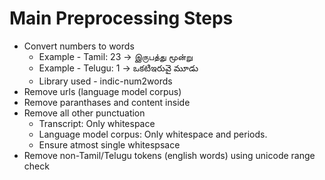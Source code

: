 # Main Preprocessing Steps
- Convert numbers to words
  - Example - Tamil: 23 -> இருபத்து மூன்று
  - Example - Telugu: 1 -> ఒకటిఇరువై మూడు 
  - Library used - indic-num2words 
- Remove urls (language model corpus)
- Remove paranthases and content inside
- Remove all other punctuation
  - Transcript: Only whitespace
  - Language model corpus: Only whitespace and periods.
  - Ensure atmost single whitespsace
- Remove non-Tamil/Telugu tokens (english words) using unicode range check